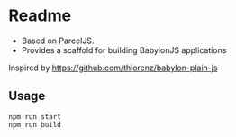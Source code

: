 # Readme

- Based on ParcelJS.
- Provides a scaffold for building BabylonJS applications

Inspired by https://github.com/thlorenz/babylon-plain-js

## Usage

```
npm run start
npm run build
```